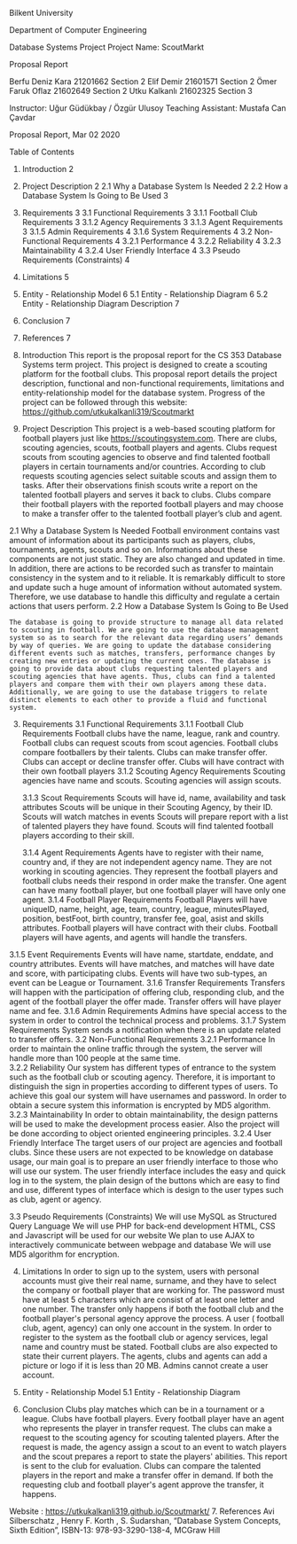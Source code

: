  
Bilkent University

 
Department of Computer Engineering
 



Database Systems Project
Project Name: ScoutMarkt


Proposal Report


Berfu Deniz Kara	21201662	Section 2
Elif Demir		21601571	Section 2
Ömer Faruk Oflaz	21602649	Section 2
Utku Kalkanlı		21602325	Section 3
	
Instructor: Uğur Güdükbay / Özgür Ulusoy
Teaching Assistant: Mustafa Can Çavdar
 
 
Proposal Report, Mar 02 2020

Table of Contents

1. Introduction	2
2. Project Description	2
2.1 Why a Database System Is Needed	2
2.2 How a Database System Is Going to Be Used	3
3. Requirements	3
3.1 Functional Requirements	3
3.1.1 Football Club Requirements	3
3.1.2 Agency Requirements	3
3.1.3 Agent Requirements	3
3.1.5 Admin Requirements	4
3.1.6 System Requirements	4
3.2 Non-Functional Requirements	4
3.2.1 Performance	4
3.2.2 Reliability	4
3.2.3 Maintainability	4
3.2.4 User Friendly Interface	4
3.3 Pseudo Requirements (Constraints)	4
4. Limitations	5
5. Entity - Relationship Model	6
5.1 Entity - Relationship Diagram	6
5.2 Entity - Relationship Diagram Description	7
6. Conclusion	7
7. References	7













1. Introduction
This report is the proposal report for the CS 353 Database Systems term project. This project is designed to create a scouting platform for the football clubs. This proposal report details the project description, functional and non-functional requirements, limitations and entity-relationship model for the database system. Progress of the project can be followed through this website: https://github.com/utkukalkanli319/Scoutmarkt
2. Project Description
	This project is a web-based scouting platform for football players just like https://scoutingsystem.com. There are clubs, scouting agencies, scouts, football players and agents. Clubs request scouts from scouting agencies to observe and find talented football players in certain tournaments and/or countries. According to club requests scouting agencies select suitable scouts and assign them to tasks. After their observations finish scouts write a report on the talented football players and serves it back to clubs. Clubs compare their football players with the reported football players and may choose to make a transfer offer to the talented football player’s club and agent.

2.1 Why a Database System Is Needed 
	Football environment contains vast amount of information about its participants such as players, clubs, tournaments, agents, scouts and so on. Informations about these components are not just static. They are also changed and updated in time. In addition, there are actions to be recorded such as transfer to maintain consistency in the system and to it reliable. It is remarkably difficult to store and update such a huge amount of information without automated system. Therefore, we use database to handle this difficulty and regulate a certain actions that users perform.
2.2 How a Database System Is Going to Be Used

	The database is going to provide structure to manage all data related to scouting in football. We are going to use the database management system so as to search for the relevant data regarding users’ demands by way of queries. We are going to update the database considering different events such as matches, transfers, performance changes by creating new entries or updating the current ones. The database is going to provide data about clubs requesting talented players and scouting agencies that have agents. Thus, clubs can find a talented players and compare them with their own players among these data. Additionally, we are going to use the database triggers to relate distinct elements to each other to provide a fluid and functional system.
3. Requirements
3.1 Functional Requirements
	3.1.1 Football Club Requirements 
Football clubs have the name, league, rank and country.
Football clubs can request scouts from scout agencies. 
Football clubs compare footballers by their talents.
Clubs can make transfer offer.
Clubs can accept or decline transfer offer.
Clubs will have contract with their own football players
	3.1.2 Scouting Agency Requirements 
Scouting agencies have name and scouts.
Scouting agencies will assign scouts. 

	3.1.3 Scout Requirements
Scouts will have id, name, availability and task attributes
Scouts will be unique in their Scouting Agency, by their ID.
Scouts will watch matches in events
Scouts will prepare report with a list of talented players they have found.
Scouts will find talented football players according to their skill.
 
	3.1.4 Agent Requirements 
Agents have to register with their name, country and, if they are not independent agency name. 
They are not working in scouting agencies. 
They represent the football players and football clubs needs their respond in order make the transfer. 
One agent can have many football player, but one football player will have only one agent.
3.1.4 Football Player Requirements 
Football Players will have uniqueID, name, height, age, team, country, league, minutesPlayed, position, bestFoot, birth country, transfer fee, goal, asist and skills attributes.
Football players will have contract with their clubs.
Football players will have agents, and agents will handle the transfers.

3.1.5 Event Requirements 
Events will have name, startdate, enddate, and country attributes.
Events will have matches, and matches will have date and score, with participating clubs.
Events will have two sub-types, an event can be League or Tournament.
3.1.6 Transfer Requirements 
Transfers will happen with the participation of offering club, responding club, and the agent of the football player the offer made.
Transfer offers will have player name and fee.
3.1.6 Admin Requirements 
Admins have special access to the system in order to control the technical process and problems. 
	3.1.7 System Requirements 
System sends a notification when there is an update related to transfer offers. 
3.2 Non-Functional Requirements
	3.2.1 Performance
	In order to maintain the online traffic through the system, the server will handle more than 100 people at the same time.  
3.2.2 Reliability
Our system has different types of entrance to the system such as the football club or scouting agency.  Therefore, it is important to distinguish the sign in properties according to different types of users. To achieve this goal our system will have usernames and password. In order to obtain a secure system this information is encrypted by MD5 algorithm. 
3.2.3 Maintainability
In order to obtain maintainability, the design patterns will be used to make the development process easier. Also the project will be done according to object oriented engineering principles. 
3.2.4 User Friendly Interface
	The target users of our project are agencies and football clubs. Since these users are not expected to be knowledge on database usage, our main goal is to prepare an user friendly interface to those who will use our system. The user friendly interface includes the easy and quick log in to the system, the plain design of the buttons which are easy to find and use, different types of interface which is design to the user types such as club, agent or agency. 
 
3.3 Pseudo Requirements (Constraints)
We will use MySQL as Structured Query Language
We will use PHP for back-end development
HTML, CSS and Javascript will be used for our website
We plan to use AJAX to interactively communicate between webpage and database
We will use MD5 algorithm for encryption. 

4. Limitations
In order to sign up to the system, users with personal accounts must give their real name, surname, and they have to select the company or football player that are working for. 
The password must have at least 5 characters which are consist of at least one letter and one number. 
The transfer only happens if both the football club and the football player's personal agency approve the process. 
A user ( football club, agent, agency) can only one account in the system. 
In order to register to the system as the football club or agency services, legal name and country must be stated. Football clubs are also expected to state their current players. 
The agents, clubs and agents can add a picture or logo if it is less than 20 MB.
Admins cannot create a user account. 
5. Entity - Relationship Model
5.1 Entity - Relationship Diagram


6. Conclusion
Clubs play matches which can be in a tournament or a league. Clubs have football players. Every football player have an agent who represents the player in transfer request. The clubs can make a request to the scouting agency for scouting talented players. After the request is made, the agency assign a scout to an event to watch players and the scout prepares a report to state the players' abilities. This report is sent to the club for evaluation. Clubs can compare the talented players in the report and make a transfer offer in demand. If both the requesting club and football player's agent approve the transfer, it happens.

Website :   https://utkukalkanli319.github.io/Scoutmarkt/
7. References
Avi Silberschatz , Henry F. Korth , S. Sudarshan, “Database System Concepts, Sixth
Edition”, ISBN-13: 978-93-3290-138-4, MCGraw Hill

 
